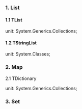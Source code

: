 ### 1. List

#### 1.1 TList

unit: System.Generics.Collections;

#### 1.2 TStringList

unit: System.Classes;

### 2. Map

2.1 TDictionary

unit: System.Generics.Collections;

### 3. Set

